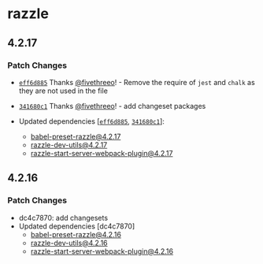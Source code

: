 # razzle

## 4.2.17

### Patch Changes

- [`eff6d885`](https://github.com/jaredpalmer/razzle/commit/eff6d88545e0eef22b43b7426cd6d5437eadc341) Thanks [@fivethreeo](https://github.com/fivethreeo)! - Remove the require of `jest` and `chalk` as they are not used in the file

* [`341680c1`](https://github.com/jaredpalmer/razzle/commit/341680c1074131baac9940eb3b72a5a1b097c1e7) Thanks [@fivethreeo](https://github.com/fivethreeo)! - add changeset packages

* Updated dependencies [[`eff6d885`](https://github.com/jaredpalmer/razzle/commit/eff6d88545e0eef22b43b7426cd6d5437eadc341), [`341680c1`](https://github.com/jaredpalmer/razzle/commit/341680c1074131baac9940eb3b72a5a1b097c1e7)]:
  - babel-preset-razzle@4.2.17
  - razzle-dev-utils@4.2.17
  - razzle-start-server-webpack-plugin@4.2.17

## 4.2.16

### Patch Changes

- dc4c7870: add changesets
- Updated dependencies [dc4c7870]
  - babel-preset-razzle@4.2.16
  - razzle-dev-utils@4.2.16
  - razzle-start-server-webpack-plugin@4.2.16
